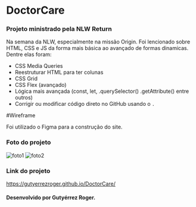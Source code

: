 # DoctorCare
### Projeto ministrado pela NLW Return

Na semana da NLW, especialmente na missão Origin. Foi lencionado sobre HTML, CSS e JS da forma mais básica ao avançado de formas dinamicas.
Dentre elas foram:
- CSS Media Queries
- Reestruturar HTML para ter colunas
- CSS Grid
- CSS Flex (avançado)
- Lógica mais avançada (const, let, .querySelector() .getAttribute() entre outros)
- Corrigir ou modificar código direto no GitHub usando o `.`

#Wireframe


Foi utilizado o Figma para a construção do site.


### Foto do projeto
![foto1](https://user-images.githubusercontent.com/104519143/169674968-5820ecb1-32a2-4bcd-b6d3-d24e21262528.png)
![foto2](https://user-images.githubusercontent.com/104519143/169674979-480838f1-e9b8-4061-998e-82a4e3d77803.png)

### Link do projeto

https://gutyerrezroger.github.io/DoctorCare/

#### Desenvolvido por Gutyérrez Roger.
